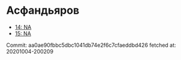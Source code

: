 # Асфандьяров
- [14: NA](14.md)
- [15: NA](15.md)

Commit: aa0ae90fbbc5dbc1041db74e2f6c7cfaeddbd426
 fetched at: 20201004-200209
